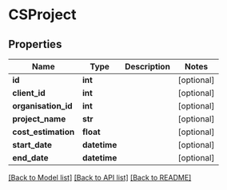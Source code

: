 # CSProject

## Properties
Name | Type | Description | Notes
------------ | ------------- | ------------- | -------------
**id** | **int** |  | [optional] 
**client_id** | **int** |  | [optional] 
**organisation_id** | **int** |  | [optional] 
**project_name** | **str** |  | [optional] 
**cost_estimation** | **float** |  | [optional] 
**start_date** | **datetime** |  | [optional] 
**end_date** | **datetime** |  | [optional] 

[[Back to Model list]](../README.md#documentation-for-models) [[Back to API list]](../README.md#documentation-for-api-endpoints) [[Back to README]](../README.md)


